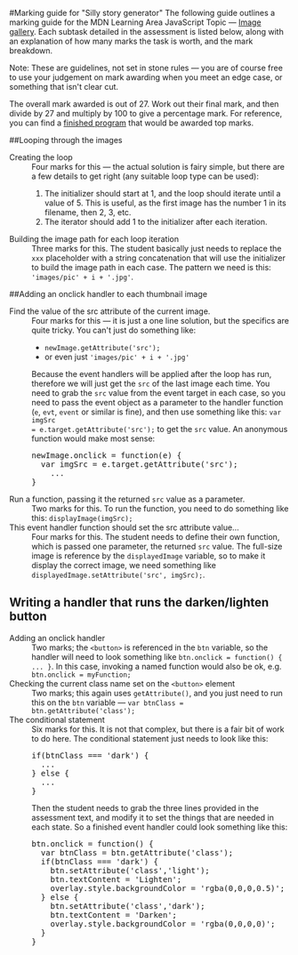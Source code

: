 #Marking guide for "Silly story generator"
The following guide outlines a marking guide for the MDN Learning Area JavaScript Topic — [Image gallery](https://developer.mozilla.org/en-US/Learn/JavaScript/Building_blocks/Image_gallery). Each subtask detailed in the assessment is listed below, along with an explanation of how many marks the task is worth, and the mark breakdown.

Note: These are guidelines, not set in stone rules — you are of course free to use your judgement on mark awarding when you meet an edge case, or something that isn't clear cut.

The overall mark awarded is out of 27. Work out their final mark, and then divide by 27 and multiply by 100 to give a percentage mark. For reference, you can find a [finished program](main.js) that would be awarded top marks. 

##Looping through the images

<dl>
<dt>Creating the loop</dt>
<dd>Four marks for this — the actual solution is fairy simple, but there are a few details to get right (any suitable loop type can be used):
<ol>
  <li>The initializer should start at 1, and the loop should iterate until a value of 5. This is useful, as the first image has the number 1 in its filename, then 2, 3, etc.</li>
  <li>The iterator should add 1 to the initializer after each iteration.</li>
</ol>
</dd>
<dt>Building the image path for each loop iteration</dt>
<dd>Three marks for this. The student basically just needs to replace the <code>xxx</code> placeholder with a string concatenation that will use the initializer to build the image path in each case. The pattern we need is this: <code>'images/pic' + i + '.jpg'</code>.</dd>
</dl>

##Adding an onclick handler to each thumbnail image

<dl>
<dt>Find the value of the src attribute of the current image.</dt>
<dd>Four marks for this — it is just a one line solution, but the specifics are quite tricky. You can't just do something like:
<ul>
  <li><code>newImage.getAttribute('src');</code></li>
  <li> or even just <code>'images/pic' + i + '.jpg'</code></li>
</ul>

Because the event handlers will be applied after the loop has run, therefore we will just get the <code>src</code> of the last image each time. You need to grab the <code>src</code> value from the event target in each case, so you need to pass the event object as a parameter to the handler function (<code>e</code>, <code>evt</code>, <code>event</code> or similar is fine), and then use something like this: <code>var imgSrc = e.target.getAttribute('src');</code> to get the <code>src</code> value. An anonymous function would make most sense:
<pre>
newImage.onclick = function(e) {
  var imgSrc = e.target.getAttribute('src');
    ...
}
</pre> 
</dd>
<dt>Run a function, passing it the returned <code>src</code> value as a parameter.</dt>
<dd>Two marks for this. To run the function, you need to do something like this: <code>displayImage(imgSrc);</code></dd>
<dt>This event handler function should set the src attribute value...</dt>
<dd>Four marks for this. The student needs to define their own function, which is passed one parameter, the returned <code>src</code> value. The full-size image is reference by the <code>displayedImage</code> variable, so to make it display the correct image, we need something like <code>displayedImage.setAttribute('src', imgSrc);</code>.</dd>
</dl>

## Writing a handler that runs the darken/lighten button
<dl>
<dt>Adding an onclick handler</dt>
<dd>Two marks; the <code>&lt;button&gt;</code> is referenced in the <code>btn</code> variable, so the handler will need to look something like <code>btn.onclick = function() { ... }</code>. In this case, invoking a named function would also be ok, e.g. <code>btn.onclick = myFunction;</code></dd>
<dt>Checking the current class name set on the <code>&lt;button&gt;</code> element</dt>
<dd>Two marks; this again uses <code>getAttribute()</code>, and you just need to run this on the <code>btn</code> variable — <code>var btnClass = btn.getAttribute('class');</code>
<dt>The conditional statement</dt>
<dd>Six marks for this. It is not that complex, but there is a fair bit of work to do here. The conditional statement just needs to look like this:
<pre>
if(btnClass === 'dark') {
  ...  
} else {
  ...
}
</pre>
Then the student needs to grab the three lines provided in the assessment text, and modify it to set the things that are needed in each state. So a finished event handler could look something like this:
<pre>
btn.onclick = function() {
  var btnClass = btn.getAttribute('class'); 
  if(btnClass === 'dark') {
    btn.setAttribute('class','light');
    btn.textContent = 'Lighten';
    overlay.style.backgroundColor = 'rgba(0,0,0,0.5)';
  } else {
    btn.setAttribute('class','dark');
    btn.textContent = 'Darken';
    overlay.style.backgroundColor = 'rgba(0,0,0,0)';
  }
}
</pre>
</dd>
</dl>

